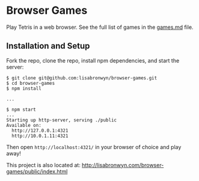 
# Browser Games

Play Tetris in a web browser. See the full list of games in the [games.md](games.md) file.

## Installation and Setup

Fork the repo, clone the repo, install npm dependencies, and start the server:

```shell-session
$ git clone git@github.com:lisabronwyn/browser-games.git
$ cd browser-games
$ npm install

...

$ npm start
...
Starting up http-server, serving ./public
Available on:
  http://127.0.0.1:4321
  http://10.0.1.11:4321
```

Then open `http://localhost:4321/` in your browser of choice and play away!

This project is also located at: http://lisabronwyn.com/browser-games/public/index.html
